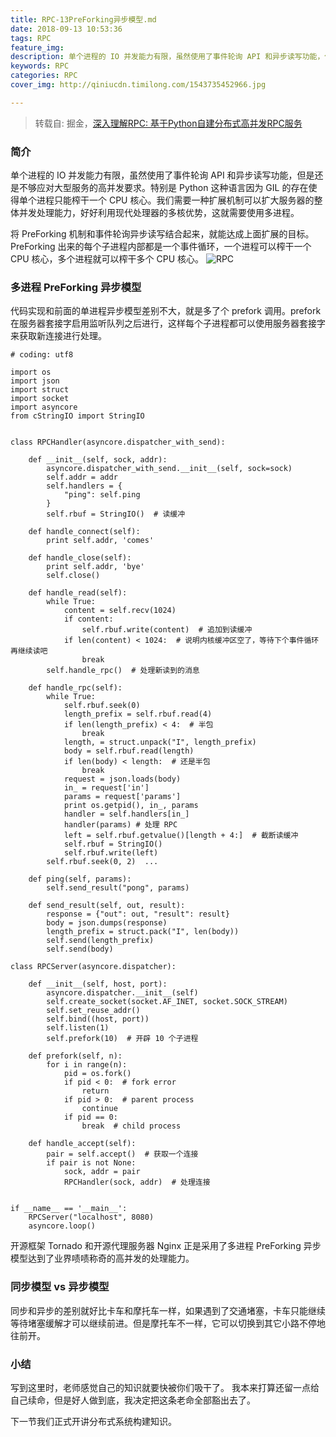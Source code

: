 ```yaml
---
title: RPC-13PreForking异步模型.md
date: 2018-09-13 10:53:36
tags: RPC
feature_img:
description: 单个进程的 IO 并发能力有限，虽然使用了事件轮询 API 和异步读写功能，但是还是不够应对大型服务的高并发要求。特别是 Python 这种语言因为 GIL 的存在使得单个进程只能榨干一个 CPU 核心。我们需要一种扩展机制可以扩大服务器的整体并发处理能力，好好利用现代处理器的多核优势，这就需要使用多进程。
keywords: RPC
categories: RPC
cover_img: http://qiniucdn.timilong.com/1543735452966.jpg

---
```


> 转载自: 掘金，[深入理解RPC: 基于Python自建分布式高并发RPC服务](https://juejin.im/book/5af56a3c518825426642e004)

### 简介

单个进程的 IO 并发能力有限，虽然使用了事件轮询 API 和异步读写功能，但是还是不够应对大型服务的高并发要求。特别是 Python 这种语言因为 GIL 的存在使得单个进程只能榨干一个 CPU 核心。我们需要一种扩展机制可以扩大服务器的整体并发处理能力，好好利用现代处理器的多核优势，这就需要使用多进程。

将 PreForking 机制和事件轮询异步读写结合起来，就能达成上面扩展的目标。PreForking 出来的每个子进程内部都是一个事件循环，一个进程可以榨干一个 CPU 核心，多个进程就可以榨干多个 CPU 核心。
![RPC](https://user-gold-cdn.xitu.io/2018/5/11/1634e13697d3b055?imageView2/0/w/1280/h/960/format/webp/ignore-error/1)

### 多进程 PreForking 异步模型
代码实现和前面的单进程异步模型差别不大，就是多了个 prefork 调用。prefork 在服务器套接字启用监听队列之后进行，这样每个子进程都可以使用服务器套接字来获取新连接进行处理。

```
# coding: utf8

import os
import json
import struct
import socket
import asyncore
from cStringIO import StringIO


class RPCHandler(asyncore.dispatcher_with_send):

    def __init__(self, sock, addr):
        asyncore.dispatcher_with_send.__init__(self, sock=sock)
        self.addr = addr
        self.handlers = {
            "ping": self.ping
        }
        self.rbuf = StringIO()  # 读缓冲

    def handle_connect(self):
        print self.addr, 'comes'

    def handle_close(self):
        print self.addr, 'bye'
        self.close()

    def handle_read(self):
        while True:
            content = self.recv(1024)
            if content:
                self.rbuf.write(content)  # 追加到读缓冲
            if len(content) < 1024:  # 说明内核缓冲区空了，等待下个事件循环再继续读吧
                break
        self.handle_rpc()  # 处理新读到的消息

    def handle_rpc(self):
        while True:
            self.rbuf.seek(0)
            length_prefix = self.rbuf.read(4)
            if len(length_prefix) < 4:  # 半包
                break
            length, = struct.unpack("I", length_prefix)
            body = self.rbuf.read(length)
            if len(body) < length:  # 还是半包
                break
            request = json.loads(body)
            in_ = request['in']
            params = request['params']
            print os.getpid(), in_, params
            handler = self.handlers[in_]
            handler(params) # 处理 RPC
            left = self.rbuf.getvalue()[length + 4:]  # 截断读缓冲
            self.rbuf = StringIO()
            self.rbuf.write(left)
        self.rbuf.seek(0, 2)  ...

    def ping(self, params):
        self.send_result("pong", params)

    def send_result(self, out, result):
        response = {"out": out, "result": result}
        body = json.dumps(response)
        length_prefix = struct.pack("I", len(body))
        self.send(length_prefix)
        self.send(body)

class RPCServer(asyncore.dispatcher):

    def __init__(self, host, port):
        asyncore.dispatcher.__init__(self)
        self.create_socket(socket.AF_INET, socket.SOCK_STREAM)
        self.set_reuse_addr()
        self.bind((host, port))
        self.listen(1)
        self.prefork(10)  # 开辟 10 个子进程

    def prefork(self, n):
        for i in range(n):
            pid = os.fork()
            if pid < 0:  # fork error
                return
            if pid > 0:  # parent process
                continue
            if pid == 0:
                break  # child process

    def handle_accept(self):
        pair = self.accept()  # 获取一个连接
        if pair is not None:
            sock, addr = pair
            RPCHandler(sock, addr)  # 处理连接


if __name__ == '__main__':
    RPCServer("localhost", 8080)
    asyncore.loop()
```

开源框架 Tornado 和开源代理服务器 Nginx 正是采用了多进程 PreForking 异步模型达到了业界啧啧称奇的高并发的处理能力。

### 同步模型 vs 异步模型
同步和异步的差别就好比卡车和摩托车一样，如果遇到了交通堵塞，卡车只能继续等待堵塞缓解才可以继续前进。但是摩托车不一样，它可以切换到其它小路不停地往前开。

### 小结
写到这里时，老师感觉自己的知识就要快被你们吸干了。
我本来打算还留一点给自己续命，但是好人做到底，我决定把这条老命全部豁出去了。

下一节我们正式开讲分布式系统构建知识。

